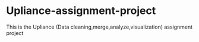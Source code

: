 # Upliance-assignment-project
This is the Upliance (Data cleaning,merge,analyze,visualization) assignment project
